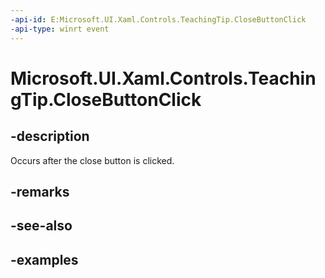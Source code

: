 ```yaml
---
-api-id: E:Microsoft.UI.Xaml.Controls.TeachingTip.CloseButtonClick
-api-type: winrt event
---
```


# Microsoft.UI.Xaml.Controls.TeachingTip.CloseButtonClick

<!--
public event Windows.Foundation.TypedEventHandler<Microsoft.UI.Xaml.Controls.TeachingTip,object> CloseButtonClick;
-->

## -description

Occurs after the close button is clicked.

## -remarks

## -see-also

## -examples


